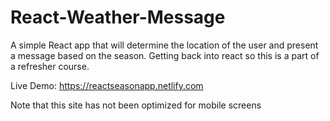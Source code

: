 # React-Weather-Message

A simple React app that will determine the location of the user and present a message based on the season. Getting back into react so this is a part of a refresher course.

Live Demo: https://reactseasonapp.netlify.com

Note that this site has not been optimized for mobile screens
